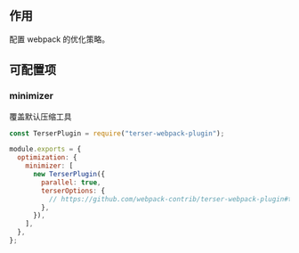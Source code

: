## 作用

配置 webpack 的优化策略。

## 可配置项

### minimizer

覆盖默认压缩工具

```js
const TerserPlugin = require("terser-webpack-plugin");

module.exports = {
  optimization: {
    minimizer: [
      new TerserPlugin({
        parallel: true,
        terserOptions: {
          // https://github.com/webpack-contrib/terser-webpack-plugin#terseroptions
        },
      }),
    ],
  },
};
```
